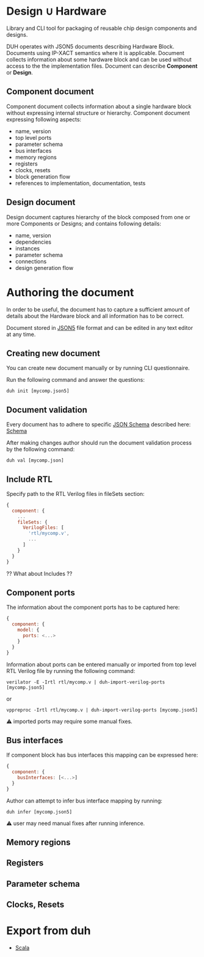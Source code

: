 # Design ∪ Hardware

Library and CLI tool for packaging of reusable chip design components and designs.

DUH operates with JSON5 documents describing Hardware Block.
Documents using IP-XACT semantics where it is applicable.
Document collects information about some hardware block
and can be used without access to the the implementation files.
Document can describe **Component** or **Design**.

## Component document

Component document collects information about a single hardware block
without expressing internal structure or hierarchy.
Component document expressing following aspects:

  * name, version
  * top level ports
  * parameter schema
  * bus interfaces
  * memory regions
  * registers
  * clocks, resets
  * block generation flow
  * references to implementation, documentation, tests

## Design document

Design document captures hierarchy of the block composed from one or more
Components or Designs; and contains following details:

  * name, version
  * dependencies
  * instances
  * parameter schema
  * connections
  * design generation flow

# Authoring the document

In order to be useful, the document has to capture a sufficient amount
of details about the Hardware block and all information has to be correct.

Document stored in [JSON5](https://json5.org/) file format and can be edited
in any text editor at any time.

## Creating new document

You can create new document manually or by running CLI questionnaire.

Run the following command and answer the questions:

```
duh init [mycomp.json5]
```

## Document validation

Every document has to adhere to specific [JSON Schema](https://json-schema.org/) described here:
[Schema](https://github.com/sifive/duh/blob/master/lib/schema-component.js)

After making changes author should run the document validation process
by the following command:

```
duh val [mycomp.json]
```

## Include RTL

Specify path to the RTL Verilog files in fileSets section:

```js
{
  component: {
    ...
    fileSets: {
      VerilogFiles: [
        'rtl/mycomp.v',
        ...
      ]
    }
  }
}
```

?? What about Includes ??

## Component ports

The information about the component ports has to be captured here:

```js
{
  component: {
    model: {
      ports: <...>
    }
  }
}

```

Information about ports can be entered manually or imported
from top level RTL Verilog file by running the following command:

```
verilator -E -Irtl rtl/mycomp.v | duh-import-verilog-ports [mycomp.json5]
```

or

```
vppreproc -Irtl rtl/mycomp.v | duh-import-verilog-ports [mycomp.json5]
```

:warning: imported ports may require some manual fixes.

## Bus interfaces

If component block has bus interfaces this mapping can be expressed here:

```js
{
  component: {
    busInterfaces: [<...>]
  }
}
```

Author can attempt to infer bus interface mapping by running:

```
duh infer [mycomp.json5]
```

:warning: user may need manual fixes after running inference.

## Memory regions

## Registers

## Parameter schema

## Clocks, Resets

# Export from duh

  * [Scala](doc/export-scala.md)
